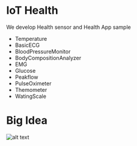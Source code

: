IoT Health
=======
We develop Health sensor and Health App sample

- Temperature
- BasicECG
- BloodPressureMonitor
- BodyCompositionAnalyzer
- EMG
- Glucose
- Peakflow
- PulseOximeter
- Themometer
- WatingScale

Big Idea
=======

![alt text](https://github.com/IoTHealth/IotHealthPlatform/blob/master/BigIdea2.png)